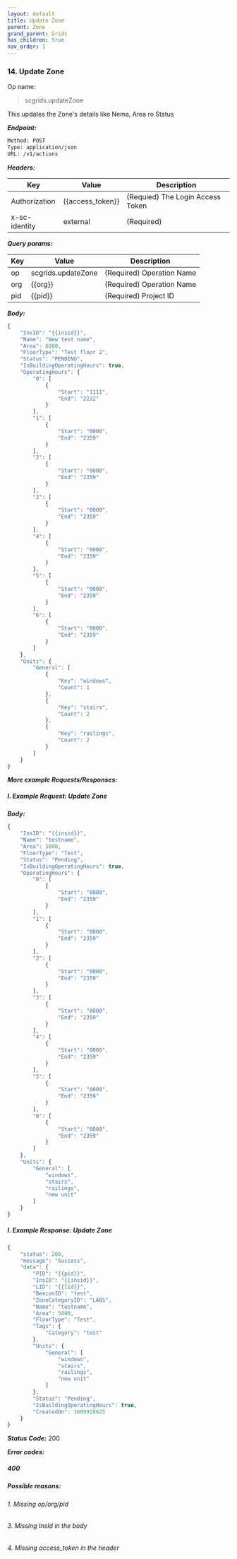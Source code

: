 ```yaml
---
layout: default
title: Update Zone
parent: Zone
grand_parent: Grids
has_children: true
nav_order: 1
---
```



### 14. Update Zone


Op name: 

> scgrids.updateZone

This updates the Zone's details like Nema, Area ro Status


***Endpoint:***

```bash
Method: POST
Type: application/json
URL: /v1/actions
```


***Headers:***

| Key | Value | Description |
| --- | ------|-------------|
| Authorization | {{access_token}} | (Requied) The Login Access Token |
| x-sc-identity | external | (Required) |



***Query params:***

| Key | Value | Description |
| --- | ------|-------------|
| op | scgrids.updateZone | (Required) Operation Name |
| org | {{org}} | (Required) Operation Name |
| pid | {{pid}} | (Required) Project ID |



***Body:***

```js        
{
    "InsID": "{{insid}}",
    "Name": "New test name",
    "Area": 6000,
    "FloorType": "Test floor 2",
    "Status": "PENDING",
    "IsBuildingOperatingHours": true,
    "OperatingHours": {
        "0": [
            {
                "Start": "1111",
                "End": "2222"
            }
        ],
        "1": [
            {
                "Start": "0000",
                "End": "2359"
            }
        ],
        "2": [
            {
                "Start": "0000",
                "End": "2359"
            }
        ],
        "3": [
            {
                "Start": "0000",
                "End": "2359"
            }
        ],
        "4": [
            {
                "Start": "0000",
                "End": "2359"
            }
        ],
        "5": [
            {
                "Start": "0000",
                "End": "2359"
            }
        ],
        "6": [
            {
                "Start": "0000",
                "End": "2359"
            }
        ]
    },
    "Units": {
        "General": [
            {
                "Key": "windows",
                "Count": 1
            },
            {
                "Key": "stairs",
                "Count": 2
            },
            {
                "Key": "railings",
                "Count": 2
            }
        ]
    }
}
```



***More example Requests/Responses:***


##### I. Example Request: Update Zone

***Body:***

```js        
{
    "InsID": "{{insid}}",
    "Name": "testname",
    "Area": 5000,
    "FloorType": "Test",
    "Status": "Pending",
    "IsBuildingOperatingHours": true,
    "OperatingHours": {
        "0": [
            {
                "Start": "0000",
                "End": "2359"
            }
        ],
        "1": [
            {
                "Start": "0000",
                "End": "2359"
            }
        ],
        "2": [
            {
                "Start": "0000",
                "End": "2359"
            }
        ],
        "3": [
            {
                "Start": "0000",
                "End": "2359"
            }
        ],
        "4": [
            {
                "Start": "0000",
                "End": "2359"
            }
        ],
        "5": [
            {
                "Start": "0000",
                "End": "2359"
            }
        ],
        "6": [
            {
                "Start": "0000",
                "End": "2359"
            }
        ]
    },
    "Units": {
        "General": [
            "windows",
            "stairs",
            "railings",
            "new unit"
        ]
    }
}
```

##### I. Example Response: Update Zone
```js
{
    "status": 200,
    "message": "Success",
    "data": {
        "PID": "{{pid}}",
        "InsID": "{{insid}}",
        "LID": "{{lid}}",
        "BeaconID": "test",
        "ZoneCategoryID": "LABS",
        "Name": "testname",
        "Area": 5000,
        "FloorType": "Test",
        "Tags": {
            "Category": "test"
        },
        "Units": {
            "General": [
                "windows",
                "stairs",
                "railings",
                "new unit"
            ]
        },
        "Status": "Pending",
        "IsBuildingOperatingHours": true,
        "CreatedOn": 1609928625
    }
}
```


***Status Code:*** 200

***Error codes:***

##### 400
##### Possible reasons:

###### 1. Missing op/org/pid

###### 3. Missing InsId in the body

###### 4. Missing access_token in the header

<br>